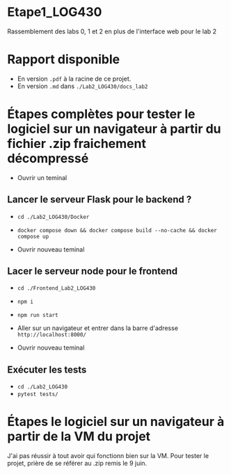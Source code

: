 # Etape1_LOG430
Rassemblement des labs 0, 1 et 2 en plus de l'interface web pour le lab 2

# Rapport disponible
- En version `.pdf` à la racine de ce projet.
- En version `.md` dans `./Lab2_LOG430/docs_lab2`

# Étapes complètes pour tester le logiciel sur un navigateur à partir du fichier .zip fraichement décompressé

- Ouvrir un teminal
## Lancer le serveur Flask pour le backend ?
- `cd ./Lab2_LOG430/Docker`
- `docker compose down && docker compose build --no-cache && docker compose up`


- Ouvrir nouveau teminal
## Lacer le serveur node pour le frontend
- `cd ./Frontend_Lab2_LOG430`
- `npm i`
- `npm run start`
- Aller sur un navigateur et entrer dans la barre d'adresse `http://localhost:8000/`

- Ouvrir nouveau teminal
## Exécuter les tests
- `cd ./Lab2_LOG430`
- `pytest tests/`

# Étapes le logiciel sur un navigateur à partir de la VM du projet
J'ai pas réussir à tout avoir qui fonctionn bien sur la VM. Pour tester le projet, prière de se référer au .zip remis le 9 juin.